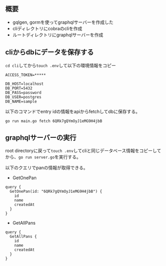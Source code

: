 ## 概要
- gqlgen, gormを使ってgraphqlサーバーを作成した
- cliディレクトリにcobraのcliを作成
- ルートディレクトリにgraphqlサーバーを作成

## cliからdbにデータを保存する
`cd cli`してから`touch .env`して以下の環境情報をコピー

```
ACCESS_TOKEN=*****

DB_HOST=localhost
DB_PORT=5432
DB_PASS=password
DB_USER=postgres
DB_NAME=sample
```

以下のコマンドでentry idの情報をapiからfetchしてdbに保存する。

`go run main.go fetch 6QRk7gQYmOyJ1eMG9H4jbB`

## graphqlサーバーの実行
root directoryに戻って`touch .env`してcliと同じデータベース情報をコピーしてから、`go run server.go`を実行する。

以下のクエリでpanの情報が取得できる。

- GetOnePan
```
query {
  GetOnePan(id: "6QRk7gQYmOyJ1eMG9H4jbB") {
    id
    name
    createdAt
  }
}
```

- GetAllPans
```
query {
  GetAllPans {
    id
    name
    createdAt
  }
}
```